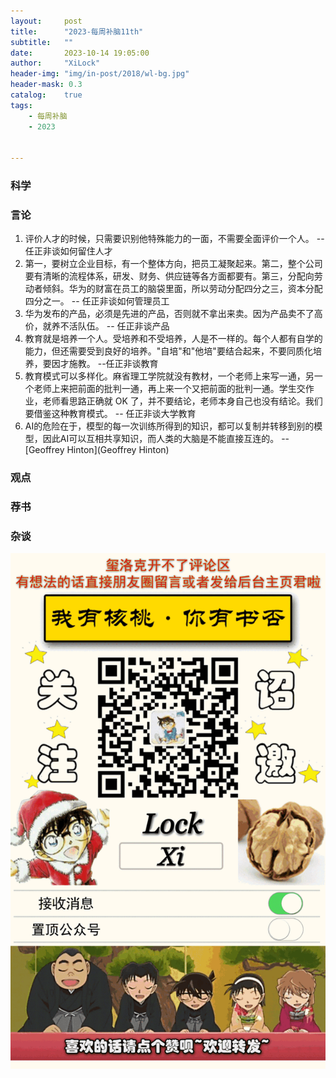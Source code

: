 ```yaml
---
layout:     post
title:      "2023-每周补脑11th"
subtitle:   ""
date:       2023-10-14 19:05:00
author:     "XiLock"
header-img: "img/in-post/2018/wl-bg.jpg"
header-mask: 0.3
catalog:    true
tags:
    - 每周补脑
    - 2023


---
```


### 科学



### 言论
1. 评价人才的时候，只需要识别他特殊能力的一面，不需要全面评价一个人。 -- 任正非谈如何留住人才
1. 第一，要树立企业目标，有一个整体方向，把员工凝聚起来。第二，整个公司要有清晰的流程体系，研发、财务、供应链等各方面都要有。第三，分配向劳动者倾斜。华为的财富在员工的脑袋里面，所以劳动分配四分之三，资本分配四分之一。 -- 任正非谈如何管理员工
1. 华为发布的产品，必须是先进的产品，否则就不拿出来卖。因为产品卖不了高价，就养不活队伍。 -- 任正非谈产品
1. 教育就是培养一个人。受培养和不受培养，人是不一样的。每个人都有自学的能力，但还需要受到良好的培养。"自培"和"他培"要结合起来，不要同质化培养，要因才施教。 --任正非谈教育
1. 教育模式可以多样化。麻省理工学院就没有教材，一个老师上来写一通，另一个老师上来把前面的批判一通，再上来一个又把前面的批判一通。学生交作业，老师看思路正确就 OK 了，并不要结论，老师本身自己也没有结论。我们要借鉴这种教育模式。 -- 任正非谈大学教育
1. AI的危险在于，模型的每一次训练所得到的知识，都可以复制并转移到别的模型，因此AI可以互相共享知识，而人类的大脑是不能直接互连的。 -- [Geoffrey Hinton](Geoffrey Hinton)

### 观点


### 荐书


### 杂谈



![](/img/wc-tail.GIF)
